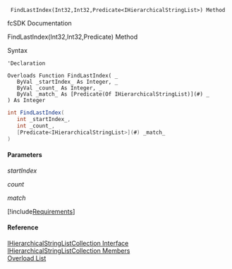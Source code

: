 ﻿     FindLastIndex(Int32,Int32,Predicate<IHierarchicalStringList>) Method                                                   

fcSDK Documentation

FindLastIndex(Int32,Int32,Predicate<IHierarchicalStringList>) Method

Syntax

```vbnet
'Declaration

Overloads Function FindLastIndex( _
   ByVal _startIndex_ As Integer, _
   ByVal _count_ As Integer, _
   ByVal _match_ As [Predicate(Of IHierarchicalStringList)](#) _
) As Integer
```

```csharp
int FindLastIndex( 
   int _startIndex_,
   int _count_,
   [Predicate<IHierarchicalStringList>](#) _match_
)
```

#### Parameters

_startIndex_

_count_

_match_

[!include[Requirements](../partials/requirements.md)]

#### Reference

[IHierarchicalStringListCollection Interface](fcSDK~FChoice.Foundation.Clarify.DataObjects.IHierarchicalStringListCollection.md)  
[IHierarchicalStringListCollection Members](fcSDK~FChoice.Foundation.Clarify.DataObjects.IHierarchicalStringListCollection_members.md)  
[Overload List](fcSDK~FChoice.Foundation.Clarify.DataObjects.IHierarchicalStringListCollection~FindLastIndex.md)